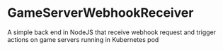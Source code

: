 # GameServerWebhookReceiver
A simple back end in NodeJS that receive webhook request and trigger actions on game servers running in Kubernetes pod
